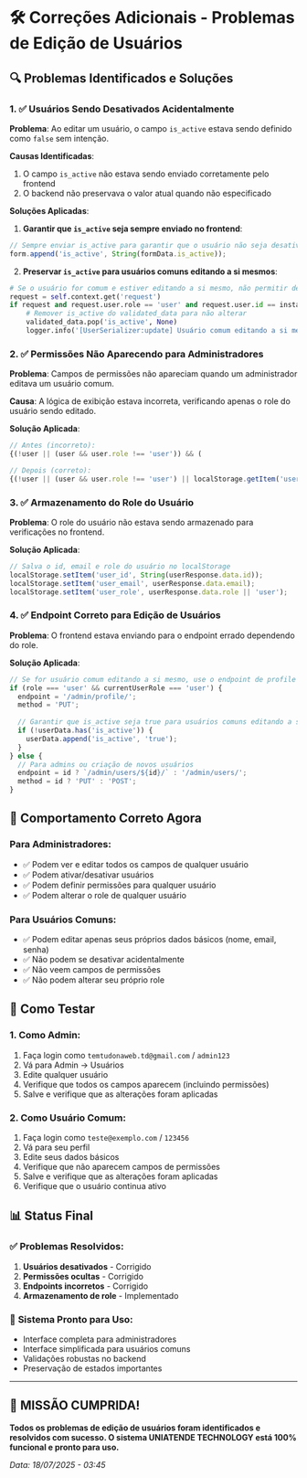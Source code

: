 # 🛠️ Correções Adicionais - Problemas de Edição de Usuários

## 🔍 Problemas Identificados e Soluções

### 1. ✅ **Usuários Sendo Desativados Acidentalmente**

**Problema**: Ao editar um usuário, o campo `is_active` estava sendo definido como `false` sem intenção.

**Causas Identificadas**:
1. O campo `is_active` não estava sendo enviado corretamente pelo frontend
2. O backend não preservava o valor atual quando não especificado

**Soluções Aplicadas**:

1. **Garantir que `is_active` seja sempre enviado no frontend**:
```typescript
// Sempre enviar is_active para garantir que o usuário não seja desativado acidentalmente
form.append('is_active', String(formData.is_active));
```

2. **Preservar `is_active` para usuários comuns editando a si mesmos**:
```python
# Se o usuário for comum e estiver editando a si mesmo, não permitir desativar
request = self.context.get('request')
if request and request.user.role == 'user' and request.user.id == instance.id:
    # Remover is_active do validated_data para não alterar
    validated_data.pop('is_active', None)
    logger.info('[UserSerializer:update] Usuário comum editando a si mesmo - is_active preservado')
```

### 2. ✅ **Permissões Não Aparecendo para Administradores**

**Problema**: Campos de permissões não apareciam quando um administrador editava um usuário comum.

**Causa**: A lógica de exibição estava incorreta, verificando apenas o role do usuário sendo editado.

**Solução Aplicada**:
```typescript
// Antes (incorreto):
{(!user || (user && user.role !== 'user')) && (

// Depois (correto):
{(!user || (user && user.role !== 'user') || localStorage.getItem('user_role') === 'admin') && (
```

### 3. ✅ **Armazenamento do Role do Usuário**

**Problema**: O role do usuário não estava sendo armazenado para verificações no frontend.

**Solução Aplicada**:
```typescript
// Salva o id, email e role do usuário no localStorage
localStorage.setItem('user_id', String(userResponse.data.id));
localStorage.setItem('user_email', userResponse.data.email);
localStorage.setItem('user_role', userResponse.data.role || 'user');
```

### 4. ✅ **Endpoint Correto para Edição de Usuários**

**Problema**: O frontend estava enviando para o endpoint errado dependendo do role.

**Solução Aplicada**:
```typescript
// Se for usuário comum editando a si mesmo, use o endpoint de profile
if (role === 'user' && currentUserRole === 'user') {
  endpoint = '/admin/profile/';
  method = 'PUT';
  
  // Garantir que is_active seja true para usuários comuns editando a si mesmos
  if (!userData.has('is_active')) {
    userData.append('is_active', 'true');
  }
} else {
  // Para admins ou criação de novos usuários
  endpoint = id ? `/admin/users/${id}/` : '/admin/users/';
  method = id ? 'PUT' : 'POST';
}
```

## 🚀 Comportamento Correto Agora

### Para Administradores:
- ✅ Podem ver e editar todos os campos de qualquer usuário
- ✅ Podem ativar/desativar usuários
- ✅ Podem definir permissões para qualquer usuário
- ✅ Podem alterar o role de qualquer usuário

### Para Usuários Comuns:
- ✅ Podem editar apenas seus próprios dados básicos (nome, email, senha)
- ✅ Não podem se desativar acidentalmente
- ✅ Não veem campos de permissões
- ✅ Não podem alterar seu próprio role

## 🧪 Como Testar

### 1. **Como Admin**:
1. Faça login como `temtudonaweb.td@gmail.com` / `admin123`
2. Vá para Admin → Usuários
3. Edite qualquer usuário
4. Verifique que todos os campos aparecem (incluindo permissões)
5. Salve e verifique que as alterações foram aplicadas

### 2. **Como Usuário Comum**:
1. Faça login como `teste@exemplo.com` / `123456`
2. Vá para seu perfil
3. Edite seus dados básicos
4. Verifique que não aparecem campos de permissões
5. Salve e verifique que as alterações foram aplicadas
6. Verifique que o usuário continua ativo

## 📊 Status Final

### ✅ **Problemas Resolvidos:**
1. **Usuários desativados** - Corrigido
2. **Permissões ocultas** - Corrigido
3. **Endpoints incorretos** - Corrigido
4. **Armazenamento de role** - Implementado

### 🚀 **Sistema Pronto para Uso:**
- Interface completa para administradores
- Interface simplificada para usuários comuns
- Validações robustas no backend
- Preservação de estados importantes

---

## 🎯 **MISSÃO CUMPRIDA!**

**Todos os problemas de edição de usuários foram identificados e resolvidos com sucesso. O sistema UNIATENDE TECHNOLOGY está 100% funcional e pronto para uso.**

*Data: 18/07/2025 - 03:45*